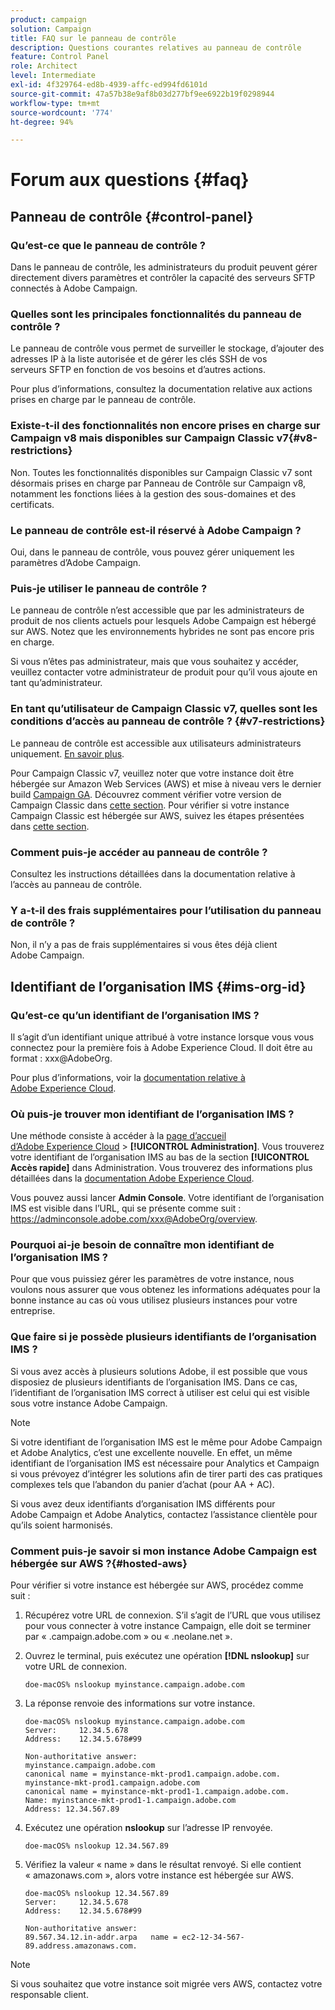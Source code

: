 ```yaml
---
product: campaign
solution: Campaign
title: FAQ sur le panneau de contrôle
description: Questions courantes relatives au panneau de contrôle
feature: Control Panel
role: Architect
level: Intermediate
exl-id: 4f329764-ed8b-4939-affc-ed994fd6101d
source-git-commit: 47a57b38e9af8b03d277bf9ee6922b19f0298944
workflow-type: tm+mt
source-wordcount: '774'
ht-degree: 94%

---
```


# Forum aux questions {#faq}

## Panneau de contrôle {#control-panel}

### Qu’est-ce que le panneau de contrôle ?

Dans le panneau de contrôle, les administrateurs du produit peuvent gérer directement divers paramètres et contrôler la capacité des serveurs SFTP connectés à Adobe Campaign.

### Quelles sont les principales fonctionnalités du panneau de contrôle ?

Le panneau de contrôle vous permet de surveiller le stockage, d’ajouter des adresses IP à la liste autorisée et de gérer les clés SSH de vos serveurs SFTP en fonction de vos besoins et d’autres actions.

Pour plus d’informations, consultez la documentation relative aux actions prises en charge par le panneau de contrôle.

### Existe-t-il des fonctionnalités non encore prises en charge sur Campaign v8 mais disponibles sur Campaign Classic v7{#v8-restrictions}

Non. Toutes les fonctionnalités disponibles sur Campaign Classic v7 sont désormais prises en charge par Panneau de Contrôle sur Campaign v8, notamment les fonctions liées à la gestion des sous-domaines et des certificats.

### Le panneau de contrôle est-il réservé à Adobe Campaign ?

Oui, dans le panneau de contrôle, vous pouvez gérer uniquement les paramètres d’Adobe Campaign.

### Puis-je utiliser le panneau de contrôle ?

Le panneau de contrôle n’est accessible que par les administrateurs de produit de nos clients actuels pour lesquels Adobe Campaign est hébergé sur AWS. Notez que les environnements hybrides ne sont pas encore pris en charge.

Si vous n’êtes pas administrateur, mais que vous souhaitez y accéder, veuillez contacter votre administrateur de produit pour qu’il vous ajoute en tant qu’administrateur.

### En tant qu’utilisateur de Campaign Classic v7, quelles sont les conditions d’accès au panneau de contrôle ? {#v7-restrictions}

Le panneau de contrôle est accessible aux utilisateurs administrateurs uniquement. [En savoir plus](https://experienceleague.adobe.com/docs/control-panel/using/discover-control-panel/managing-permissions.html?lang=fr#discover-control-panel).

Pour Campaign Classic v7, veuillez noter que votre instance doit être hébergée sur Amazon Web Services (AWS) et mise à niveau vers le dernier build [Campaign GA](https://experienceleague.adobe.com/docs/campaign-classic/using/release-notes/rn-overview.html?lang=fr#rn-statuses). Découvrez comment vérifier votre version de Campaign Classic dans [cette section](https://experienceleague.adobe.com/docs/campaign-classic/using/getting-started/starting-with-adobe-campaign/launching-adobe-campaign.html?lang=fr#getting-your-campaign-version). Pour vérifier si votre instance Campaign Classic est hébergée sur AWS, suivez les étapes présentées dans [cette section](#hosted-aws).

### Comment puis-je accéder au panneau de contrôle ?

Consultez les instructions détaillées dans la documentation relative à l’accès au panneau de contrôle.

### Y a-t-il des frais supplémentaires pour l’utilisation du panneau de contrôle ?

Non, il n’y a pas de frais supplémentaires si vous êtes déjà client Adobe Campaign.

## Identifiant de l’organisation IMS {#ims-org-id}

### Qu’est-ce qu’un identifiant de l’organisation IMS ?

Il s’agit d’un identifiant unique attribué à votre instance lorsque vous vous connectez pour la première fois à Adobe Experience Cloud. Il doit être au format : xxx@AdobeOrg.

Pour plus d’informations, voir la [documentation relative à Adobe Experience Cloud](https://experienceleague.adobe.com/docs/core-services/interface/administration/organizations.html?lang=fr).

### Où puis-je trouver mon identifiant de l’organisation IMS ?

Une méthode consiste à accéder à la [page d’accueil d’Adobe Experience Cloud](https://experiencecloud.adobe.com/) > **[!UICONTROL Administration]**. Vous trouverez votre identifiant de l’organisation IMS au bas de la section **[!UICONTROL Accès rapide]** dans Administration. Vous trouverez des informations plus détaillées dans la [documentation Adobe Experience Cloud](https://experienceleague.adobe.com/docs/core-services/interface/administration/organizations.html).

Vous pouvez aussi lancer **Admin Console**. Votre identifiant de l’organisation IMS est visible dans l’URL, qui se présente comme suit : https://adminconsole.adobe.com/xxx@AdobeOrg/overview.

### Pourquoi ai-je besoin de connaître mon identifiant de l’organisation IMS ?

Pour que vous puissiez gérer les paramètres de votre instance, nous voulons nous assurer que vous obtenez les informations adéquates pour la bonne instance au cas où vous utilisez plusieurs instances pour votre entreprise.

### Que faire si je possède plusieurs identifiants de l’organisation IMS ?

Si vous avez accès à plusieurs solutions Adobe, il est possible que vous disposiez de plusieurs identifiants de l’organisation IMS. Dans ce cas, l’identifiant de l’organisation IMS correct à utiliser est celui qui est visible sous votre instance Adobe Campaign.

>[!NOTE]
>
>Si votre identifiant de l’organisation IMS est le même pour Adobe Campaign et Adobe Analytics, c’est une excellente nouvelle. En effet, un même identifiant de l’organisation IMS est nécessaire pour Analytics et Campaign si vous prévoyez d’intégrer les solutions afin de tirer parti des cas pratiques complexes tels que l’abandon du panier d’achat (pour AA + AC).
>
>Si vous avez deux identifiants d’organisation IMS différents pour Adobe Campaign et Adobe Analytics, contactez l’assistance clientèle pour qu’ils soient harmonisés.

### Comment puis-je savoir si mon instance Adobe Campaign est hébergée sur AWS ?{#hosted-aws}

Pour vérifier si votre instance est hébergée sur AWS, procédez comme suit :

1. Récupérez votre URL de connexion. S’il s’agit de l’URL que vous utilisez pour vous connecter à votre instance Campaign, elle doit se terminer par « .campaign.adobe.com » ou « .neolane.net ».
1. Ouvrez le terminal, puis exécutez une opération **[!DNL nslookup]** sur votre URL de connexion.

   `doe-macOS% nslookup myinstance.campaign.adobe.com`

1. La réponse renvoie des informations sur votre instance.

   ```
   doe-macOS% nslookup myinstance.campaign.adobe.com
   Server:     12.34.5.678
   Address:    12.34.5.678#99
   
   Non-authoritative answer:
   myinstance.campaign.adobe.com
   canonical name = myinstance-mkt-prod1.campaign.adobe.com.
   myinstance-mkt-prod1.campaign.adobe.com
   canonical name = myinstance-mkt-prod1-1.campaign.adobe.com.
   Name: myinstance-mkt-prod1-1.campaign.adobe.com
   Address: 12.34.567.89
   ```

1. Exécutez une opération **nslookup** sur l’adresse IP renvoyée.

   `doe-macOS% nslookup 12.34.567.89`

1. Vérifiez la valeur « name » dans le résultat renvoyé. Si elle contient « amazonaws.com », alors votre instance est hébergée sur AWS.

   ```
   doe-macOS% nslookup 12.34.567.89
   Server:     12.34.5.678
   Address:    12.34.5.678#99
   
   Non-authoritative answer:
   89.567.34.12.in-addr.arpa   name = ec2-12-34-567-89.address.amazonaws.com.
   ```

>[!NOTE]
>
>Si vous souhaitez que votre instance soit migrée vers AWS, contactez votre responsable client.
